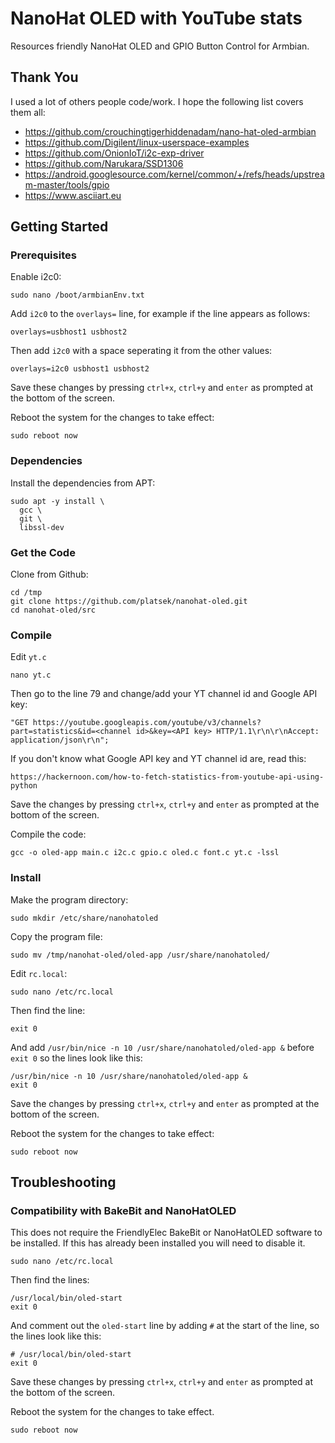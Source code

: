 # NanoHat OLED with YouTube stats
Resources friendly NanoHat OLED and GPIO Button Control for Armbian.

## Thank You
I used a lot of others people code/work.
I hope the following list covers them all:

- https://github.com/crouchingtigerhiddenadam/nano-hat-oled-armbian
- https://github.com/Digilent/linux-userspace-examples
- https://github.com/OnionIoT/i2c-exp-driver
- https://github.com/Narukara/SSD1306
- https://android.googlesource.com/kernel/common/+/refs/heads/upstream-master/tools/gpio
- https://www.asciiart.eu

## Getting Started

### Prerequisites
Enable i2c0:
```
sudo nano /boot/armbianEnv.txt
```
Add `i2c0` to the `overlays=` line, for example if the line appears as follows:
```
overlays=usbhost1 usbhost2
```
Then add `i2c0` with a space seperating it from the other values:
```
overlays=i2c0 usbhost1 usbhost2
```
Save these changes by pressing `ctrl+x`, `ctrl+y` and `enter` as prompted at the bottom of the screen.  
  
Reboot the system for the changes to take effect:
```
sudo reboot now
```

### Dependencies
Install the dependencies from APT:
```
sudo apt -y install \
  gcc \
  git \
  libssl-dev
```

### Get the Code
Clone from Github:
```
cd /tmp
git clone https://github.com/platsek/nanohat-oled.git
cd nanohat-oled/src
```

### Compile
Edit `yt.c`
```
nano yt.c
```
Then go to the line 79 and change/add your YT channel id and Google API key:
```
"GET https://youtube.googleapis.com/youtube/v3/channels?part=statistics&id=<channel id>&key=<API key> HTTP/1.1\r\n\r\nAccept: application/json\r\n";
```
If you don't know what Google API key and YT channel id are, read this:
```
https://hackernoon.com/how-to-fetch-statistics-from-youtube-api-using-python
```
Save the changes by pressing `ctrl+x`, `ctrl+y` and `enter` as prompted at the bottom of the screen.  
  
Compile the code:
```
gcc -o oled-app main.c i2c.c gpio.c oled.c font.c yt.c -lssl
```

### Install
Make the program directory:
```
sudo mkdir /etc/share/nanohatoled
```
Copy the program file:
```
sudo mv /tmp/nanohat-oled/oled-app /usr/share/nanohatoled/
```
Edit `rc.local`:
```
sudo nano /etc/rc.local
```
Then find the line:
```
exit 0
```
And add `/usr/bin/nice -n 10 /usr/share/nanohatoled/oled-app &` before `exit 0` so the lines look like this:
```
/usr/bin/nice -n 10 /usr/share/nanohatoled/oled-app &
exit 0
```
Save the changes by pressing `ctrl+x`, `ctrl+y` and `enter` as prompted at the bottom of the screen.  
  
Reboot the system for the changes to take effect:
```
sudo reboot now
```

## Troubleshooting

### Compatibility with BakeBit and NanoHatOLED
This does not require the FriendlyElec BakeBit or NanoHatOLED software to be installed. If this has already been installed you will need to disable it.
```
sudo nano /etc/rc.local
```
Then find the lines:
```
/usr/local/bin/oled-start
exit 0
```
And comment out the `oled-start` line by adding `#` at the start of the line, so the lines look like this:
```
# /usr/local/bin/oled-start
exit 0
```
Save these changes by pressing `ctrl+x`, `ctrl+y` and `enter` as prompted at the bottom of the screen.  
  
Reboot the system for the changes to take effect.
```
sudo reboot now
```
